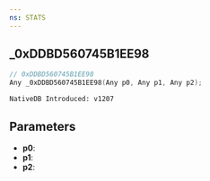```yaml
---
ns: STATS
---
```

## _0xDDBD560745B1EE98

```c
// 0xDDBD560745B1EE98
Any _0xDDBD560745B1EE98(Any p0, Any p1, Any p2);
```

```
NativeDB Introduced: v1207
```

## Parameters
* **p0**:
* **p1**:
* **p2**:

